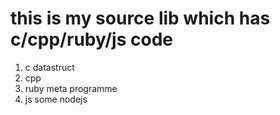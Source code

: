 this is my source lib which has c/cpp/ruby/js code 
==================================================
1. c
  datastruct
2. cpp 
3. ruby 
  meta programme
4. js
  some nodejs
 
